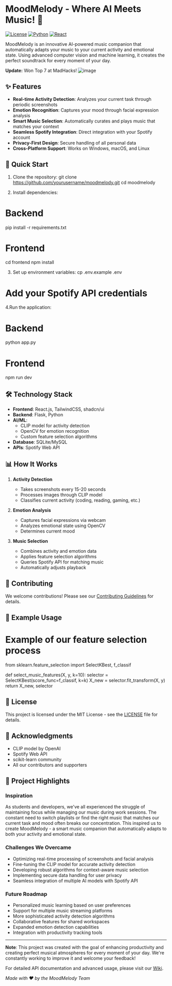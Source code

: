 # MoodMelody - Where AI Meets Music! 🎵

[![License](https://img.shields.io/badge/License-MIT-blue.svg)](LICENSE)
[![Python](https://img.shields.io/badge/Python-3.8%2B-blue)](https://www.python.org/)
[![React](https://img.shields.io/badge/React-18.0%2B-61dafb)](https://reactjs.org/)

MoodMelody is an innovative AI-powered music companion that automatically adapts your music to your current activity and emotional state. Using advanced computer vision and machine learning, it creates the perfect soundtrack for every moment of your day.

**Update:** Won Top 7 at MadHacks!
![image](https://github.com/user-attachments/assets/faa113c8-3310-4a5d-aa53-4ba7b41dcf46)




## ✨ Features

- **Real-time Activity Detection**: Analyzes your current task through periodic screenshots
- **Emotion Recognition**: Captures your mood through facial expression analysis
- **Smart Music Selection**: Automatically curates and plays music that matches your context
- **Seamless Spotify Integration**: Direct integration with your Spotify account
- **Privacy-First Design**: Secure handling of all personal data
- **Cross-Platform Support**: Works on Windows, macOS, and Linux

## 🚀 Quick Start

1. Clone the repository:
git clone https://github.com/yourusername/moodmelody.git
cd moodmelody

2. Install dependencies:
# Backend
pip install -r requirements.txt

# Frontend
cd frontend
npm install

3. Set up environment variables:
cp .env.example .env
# Add your Spotify API credentials

4.Run the application:
# Backend
python app.py

# Frontend
npm run dev


## 🛠️ Technology Stack

- **Frontend**: React.js, TailwindCSS, shadcn/ui
- **Backend**: Flask, Python
- **AI/ML**: 
  - CLIP model for activity detection
  - OpenCV for emotion recognition
  - Custom feature selection algorithms
- **Database**: SQLite/MySQL
- **APIs**: Spotify Web API

## 📊 How It Works

1. **Activity Detection**
   - Takes screenshots every 15-20 seconds
   - Processes images through CLIP model
   - Classifies current activity (coding, reading, gaming, etc.)

2. **Emotion Analysis**
   - Captures facial expressions via webcam
   - Analyzes emotional state using OpenCV
   - Determines current mood

3. **Music Selection**
   - Combines activity and emotion data
   - Applies feature selection algorithms
   - Queries Spotify API for matching music
   - Automatically adjusts playback

## 🤝 Contributing

We welcome contributions! Please see our [Contributing Guidelines](CONTRIBUTING.md) for details.

## 🎯 Example Usage
# Example of our feature selection process
from sklearn.feature_selection import SelectKBest, f_classif

def select_music_features(X, y, k=10):
    selector = SelectKBest(score_func=f_classif, k=k)
    X_new = selector.fit_transform(X, y)
    return X_new, selector


## 📝 License

This project is licensed under the MIT License - see the [LICENSE](LICENSE) file for details.

## 🙏 Acknowledgments

- CLIP model by OpenAI
- Spotify Web API
- scikit-learn community
- All our contributors and supporters

## 🌟 Project Highlights

### Inspiration
As students and developers, we've all experienced the struggle of maintaining focus while managing our music during work sessions. The constant need to switch playlists or find the right music that matches our current task and mood often breaks our concentration. This inspired us to create MoodMelody - a smart music companion that automatically adapts to both your activity and emotional state.

### Challenges We Overcame
- Optimizing real-time processing of screenshots and facial analysis
- Fine-tuning the CLIP model for accurate activity detection
- Developing robust algorithms for context-aware music selection
- Implementing secure data handling for user privacy
- Seamless integration of multiple AI models with Spotify API

### Future Roadmap
- Personalized music learning based on user preferences
- Support for multiple music streaming platforms
- More sophisticated activity detection algorithms
- Collaborative features for shared workspaces
- Expanded emotion detection capabilities
- Integration with productivity tracking tools

---

**Note**: This project was created with the goal of enhancing productivity and creating perfect musical atmospheres for every moment of your day. We're constantly working to improve it and welcome your feedback!

For detailed API documentation and advanced usage, please visit our [Wiki](wiki).

*Made with ❤️ by the MoodMelody Team*
